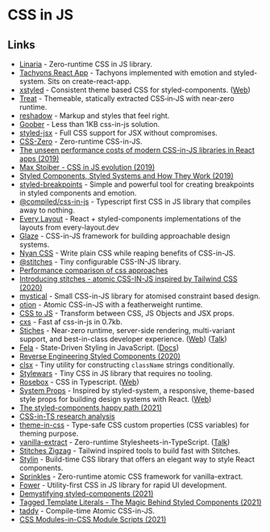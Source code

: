 # CSS in JS

## Links

- [Linaria](https://github.com/callstack/linaria) - Zero-runtime CSS in JS library.
- [Tachyons React App](https://github.com/tachyons-css/tachyons-styled-react) - Tachyons implemented with emotion and styled-system. Sits on create-react-app.
- [xstyled](https://github.com/smooth-code/xstyled) - Consistent theme based CSS for styled-components. ([Web](https://xstyled.dev/))
- [Treat](https://github.com/seek-oss/treat) - Themeable, statically extracted CSS‑in‑JS with near‑zero runtime.
- [reshadow](https://github.com/lttb/reshadow) - Markup and styles that feel right.
- [Goober](https://github.com/cristianbote/goober) - Less than 1KB css-in-js solution.
- [styled-jsx](https://github.com/vercel/styled-jsx) - Full CSS support for JSX without compromises.
- [CSS-Zero](https://github.com/CraigCav/css-zero) - Zero-runtime CSS-in-JS.
- [The unseen performance costs of modern CSS-in-JS libraries in React apps (2019)](https://calendar.perfplanet.com/2019/the-unseen-performance-costs-of-css-in-js-in-react-apps/)
- [Max Stoiber - CSS in JS evolution (2019)](https://www.youtube.com/watch?v=75kmPj_iUOA)
- [Styled Components, Styled Systems and How They Work (2019)](https://rangle.io/blog/styled-components-styled-systems-and-how-they-work/)
- [styled-breakpoints](https://github.com/mg901/styled-breakpoints) - Simple and powerful tool for creating breakpoints in styled components and emotion.
- [@compiled/css-in-js](https://github.com/atlassian-labs/compiled-css-in-js) - Typescript first CSS in JS library that compiles away to nothing.
- [Every Layout](https://github.com/danscan/react-every-layout) - React + styled-components implementations of the layouts from every-layout.dev
- [Glaze](https://github.com/kripod/glaze) - CSS-in-JS framework for building approachable design systems.
- [Nyan CSS](https://github.com/nyancss/nyancss) - Write plain CSS while reaping benefits of CSS-in-JS.
- [@stitches](https://github.com/christianalfoni/stitches) - Tiny configurable CSS-IN-JS library.
- [Performance comparison of css approaches](https://github.com/jantimon/css-framework-performance)
- [Introducing stitches - atomic CSS-IN-JS inspired by Tailwind CSS (2020)](https://www.youtube.com/watch?v=uCiWfQMUUEw)
- [mystical](https://github.com/dburles/mystical) - Small CSS-in-JS library for atomised constraint based design.
- [otion](https://github.com/kripod/otion) - Atomic CSS-in-JS with a featherweight runtime.
- [CSS to JS](https://github.com/SaraVieira/css-to-js) - Transform between CSS, JS Objects and JSX props.
- [cxs](https://github.com/cxs-css/cxs) - Fast af css-in-js in 0.7kb.
- [Stiches](https://github.com/modulz/stitches) - Near-zero runtime, server-side rendering, multi-variant support, and best-in-class developer experience. ([Web](https://stitches.dev/)) ([Talk](https://www.youtube.com/watch?v=S_N6At_5BJM))
- [Fela](https://github.com/robinweser/fela) - State-Driven Styling in JavaScript. ([Docs](https://github.com/robinweser/fela))
- [Reverse Engineering Styled Components (2020)](https://makersden.io/blog/reverse-engineering-styled-components)
- [clsx](https://github.com/lukeed/clsx) - Tiny utility for constructing `className` strings conditionally.
- [Stylewars](https://github.com/sunesimonsen/stylewars) - Tiny CSS in JS library that requires no tooling.
- [Rosebox](https://github.com/rosebox/rosebox) - CSS in Typescript. ([Web](https://www.rosebox.dev/))
- [System Props](https://github.com/roginfarrer/system-props) - Inspired by styled-system, a responsive, theme-based style props for building design systems with React. ([Web](https://system-props.com/))
- [The styled-components happy path (2021)](https://www.joshwcomeau.com/css/styled-components/)
- [CSS-in-TS research analysis](https://github.com/andreipfeiffer/css-in-js)
- [theme-in-css](https://github.com/pveyes/theme-in-css) - Type-safe CSS custom properties (CSS variables) for theming purpose.
- [vanilla-extract](https://github.com/seek-oss/vanilla-extract) - Zero-runtime Stylesheets-in-TypeScript. ([Talk](https://www.youtube.com/watch?v=23VqED_kO2Q))
- [Stitches Zigzag](https://github.com/garand/stitches-zigzag) - Tailwind inspired tools to build fast with Stitches.
- [Stylin](https://github.com/sultan99/stylin) - Build-time CSS library that offers an elegant way to style React components.
- [Sprinkles](https://github.com/seek-oss/vanilla-extract/tree/master/packages/sprinkles) - Zero-runtime atomic CSS framework for vanilla-extract.
- [Fower](https://github.com/forsigner/fower) - Utility-first CSS in JS library for rapid UI development.
- [Demystifying styled-components (2021)](https://www.joshwcomeau.com/react/demystifying-styled-components/)
- [Tagged Template Literals - The Magic Behind Styled Components (2021)](https://dev.to/dekel/tagged-template-literals-the-magic-behind-styled-components-2f2c)
- [taddy](https://github.com/lttb/taddy) - Compile-time Atomic CSS-in-JS.
- [CSS Modules-in-CSS Module Scripts (2021)](https://daverupert.com/2021/08/css-modules-in-css-modules/)
